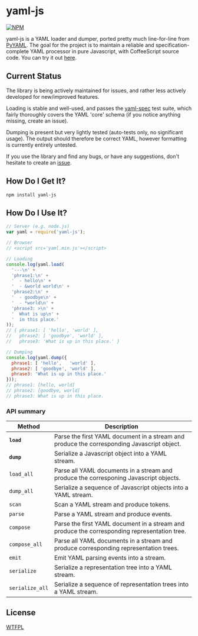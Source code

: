 yaml-js
===

[![NPM](https://nodei.co/npm/yaml-js.png)](https://nodei.co/npm/yaml-js/)

yaml-js is a YAML loader and dumper, ported pretty much line-for-line from
[PyYAML](http://pyyaml.org/).  The goal for the project is to maintain a reliable and
specification-complete YAML processor in pure Javascript, with CoffeeScript source code.  You can
try it out [here](http://connec.github.com/yaml-js/).

Current Status
---

The library is being actively maintained for issues, and rather less actively developed for new/improved features.

Loading is stable and well-used, and passes the [yaml-spec](https://github.com/connec/yaml-spec)
test suite, which fairly thoroughly covers the YAML 'core' schema (if you notice anything missing,
create an issue).

Dumping is present but very lightly tested (auto-tests only, no significant usage).  The output
should therefore be correct YAML, however formatting is currently entirely untested.

If you use the library and find any bugs, or have any suggestions, don't hesitate to create an
[issue](https://github.com/connec/yaml-js/issues).

How Do I Get It?
---

    npm install yaml-js

How Do I Use It?
---

```javascript
// Server (e.g. node.js)
var yaml = require('yaml-js');

// Browser
// <script src='yaml.min.js'></script>

// Loading
console.log(yaml.load(
  '---\n' +
  'phrase1:\n' +
  '  - hello\n' +
  '  - &world world\n' +
  'phrase2:\n' +
  '  - goodbye\n' +
  '  - *world\n' +
  'phrase3: >\n' +
  '  What is up\n' +
  '  in this place.'
));
// { phrase1: [ 'hello', 'world' ],
//   phrase2: [ 'goodbye', 'world' ],
//   phrase3: 'What is up in this place.' }

// Dumping
console.log(yaml.dump({
  phrase1: [ 'hello',   'world' ],
  phrase2: [ 'goodbye', 'world' ],
  phrase3: 'What is up in this place.'
}));
// phrase1: [hello, world]
// phrase2: [goodbye, world]
// phrase3: What is up in this place.
```

### API summary

| Method          | Description                                                                                     |
|-----------------|-------------------------------------------------------------------------------------------------|
| **`load`**      | Parse the first YAML document in a stream and produce the corresponding Javascript object.      |
| **`dump`**      | Serialize a Javascript object into a YAML stream.                                               |
| `load_all`      | Parse all YAML documents in a stream and produce the corresponing Javascript objects.           |
| `dump_all`      | Serialize a sequence of Javascript objects into a YAML stream.                                  |
| `scan`          | Scan a YAML stream and produce tokens.                                                          |
| `parse`         | Parse a YAML stream and produce events.                                                         |
| `compose`       | Parse the first YAML document in a stream and produce the corresponding representation tree.    |
| `compose_all`   | Parse all YAML documents in a stream and produce corresponding representation trees.            |
| `emit`          | Emit YAML parsing events into a stream.                                                         |
| `serialize`     | Serialize a representation tree into a YAML stream.                                             |
| `serialize_all` | Serialize a sequence of representation trees into a YAML stream.                                |

License
---

[WTFPL](http://sam.zoy.org/wtfpl/)
